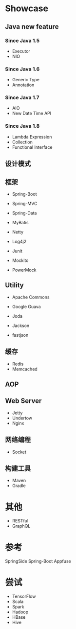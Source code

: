 # Showcase

## Java new feature

### Since Java 1.5
* Executor
* NIO

### Since Java 1.6
* Generic Type
* Annotation

### Since Java 1.7
* AIO
* New Date Time API

### Since Java 1.8
* Lambda Expression
* Collection
* Functional Interface

## 设计模式

## 框架
* Spring-Boot
* Spring-MVC
* Spring-Data

* MyBatis

* Netty

* Log4j2

* Junit
* Mockito
* PowerMock

## Utility
* Apache Commons
* Google Guava
* Joda

* Jackson
* fastjson

## 缓存
* Redis
* Memcached

## AOP

## Web Server
* Jetty
* Undertow
* Nginx

## 网络编程
* Socket

## 构建工具
* Maven
* Gradle

# 其他
* RESTful
* GraphQL


# 参考
SpringSide
Spring-Boot
Appfuse

# 尝试
* TensorFlow
* Scala
* Spark
* Hadoop
* HBase
* Hive
